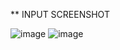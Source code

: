** INPUT SCREENSHOT

![image](https://github.com/user-attachments/assets/671cdf83-0b3e-4c22-b9aa-27bf16b214ac)
![image](https://github.com/user-attachments/assets/9829cb48-95b3-4c90-9f4d-711627ec2d7f)
